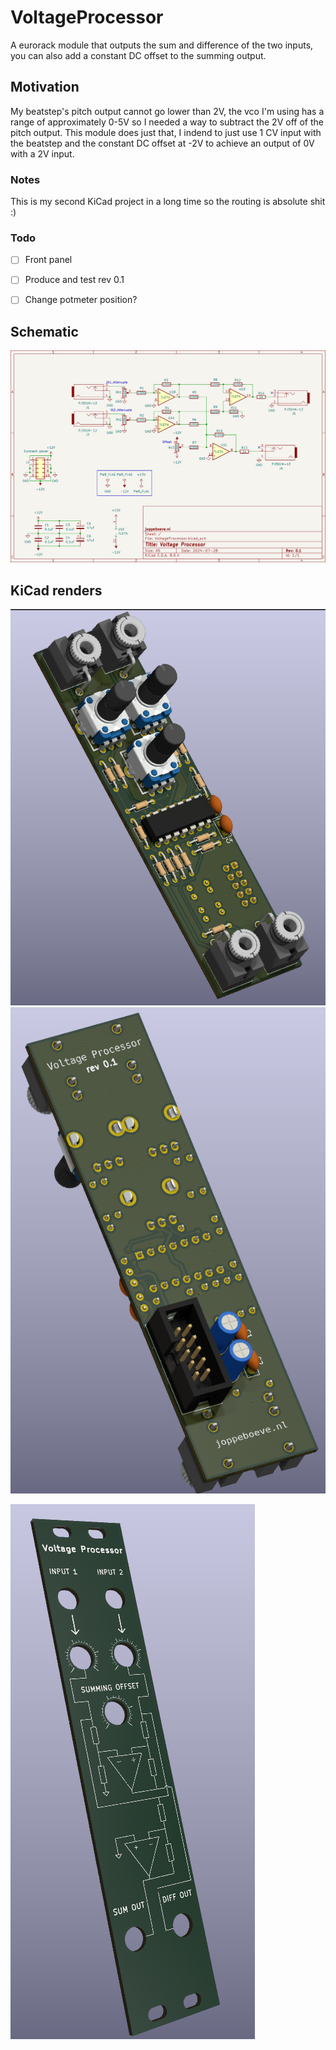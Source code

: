 # VoltageProcessor

A eurorack module that outputs the sum and difference of the two inputs, you can also add a constant DC offset to the summing output.


## Motivation
My beatstep's pitch output cannot go lower than 2V, the vco I'm using has a range of approximately 0-5V so I needed a way to subtract the 2V off of the pitch output.
This module does just that, I indend to just use 1 CV input with the beatstep and the constant DC offset at -2V to achieve an output of 0V with a 2V input.


### Notes
This is my second KiCad project in a long time so the routing is absolute shit :)

### Todo
- [ ] Front panel
- [ ] Produce and test rev 0.1
- [ ] Change potmeter position?



## Schematic

![alt text](https://raw.githubusercontent.com/JopjeKnopje/VoltageProcessor/main/images/schematic.png)

## KiCad renders
![alt text](https://raw.githubusercontent.com/JopjeKnopje/VoltageProcessor/main/images/3d_front_hi.png)
![alt text](https://raw.githubusercontent.com/JopjeKnopje/VoltageProcessor/main/images/3d_back_hi.png)

![alt text](https://raw.githubusercontent.com/JopjeKnopje/VoltageProcessor/main/images/front_panel_hi.png)

